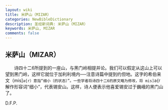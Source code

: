 ```yaml
---
layout: wiki
title: 米萨山（MIZAR）
categories: NewBibleDictionary
description: 圣经新词典: 米萨山（MIZAR）
keywords: 米萨山, MIZAR
comments: false
---
```


## 米萨山（MIZAR）

　　诗四十二6所提到的一座山，与黑门岭相提并论。我们可以假定从这山上可以望到黑门岭，这样它就位于加利利境内──注意诗篇中提到约但地。这字的希伯来文（mis]`a{r）意指“细小〔的状态〕”。一些学者将诗四十二6的原文略为修改，将 mis]`a{r 解作形容词“细小”，代表锡安山。这样，诗人便表示他喜爱锡安过于巍峨的黑门山了。

D.F.P.









